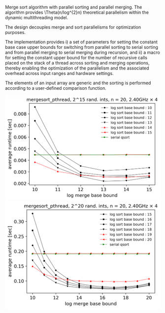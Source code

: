 Merge sort algorithm with parallel sorting and parallel merging. The algorithm provides \Theta(n/log^{2}n) theoretical parallelism within the dynamic multithreading model.

The design decouples merge and sort parallelisms for optimization purposes.

The implementation provides i) a set of parameters for setting the constant base case upper bounds for switching from parallel sorting to serial sorting and from parallel merging to serial merging during recursion, and ii) a macro for setting the constant upper bound for the number of recursive calls placed on the stack of a thread across sorting and merging operations, thereby enabling the optimization of the parallelism and the associated overhead across input ranges and hardware settings.

The elements of an input array are generic and the sorting is performed according to a user-defined comparison function.

<div align="center">
    <img src="../../readme/mergesort-pthread-15.png"/>
    <img src="../../readme/mergesort-pthread-20.png"/>
</div>

